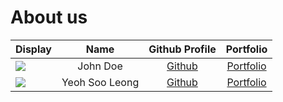 # About us

Display |      Name      | Github Profile | Portfolio 
--------|:--------------:|:--------------:|:---------:
![](https://via.placeholder.com/100.png?text=Photo) |    John Doe    | [Github](https://github.com/) | [Portfolio](docs/team/johndoe.md)
![](https://via.placeholder.com/100.png?text=Photo) | Yeoh Soo Leong | [Github](https://github.com/Yeoh-Soo-Leong) | [Portfolio](docs/team/yeoh-soo-leong.md)

